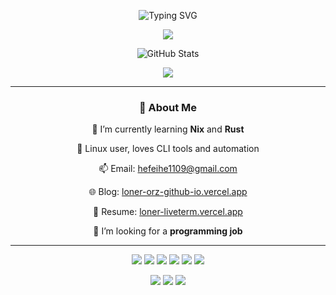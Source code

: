 <div align="center" id="title">

<!-- 打字标题 -->
<p align="center">
  <img src="https://readme-typing-svg.herokuapp.com/?font=Segoe+Script&center=true&vCenter=true&multiline=true&width=600&lines=👋+Welcome+to+lonerOrz's+GitHub!" alt="Typing SVG" />
</p>

<!-- GitHub 连续提交 -->
<p align="center">
  <img src="https://streak-stats.demolab.com/?user=lonerOrz&theme=tokyonight-duo&hide_border=true" />
</p>

<!-- GitHub 统计 -->
<p align="center">
    <img src="https://github-readme-stats.vercel.app/api?username=lonerOrz&show_icons=true&theme=tokyonight&hide_border=true" alt="GitHub Stats" />
</p>

<!-- GitHub 奖杯 -->
<p align="center">
  <img src="https://github-profile-trophy.vercel.app/?username=lonerOrz&theme=dracula&rank=-C,-?&no-bg=true&no-frame=true&row=1&column=6" />
</p>

---

### 💬 About Me

<p>🌱 I’m currently learning <strong>Nix</strong> and <strong>Rust</strong></p>
<p>🐧 Linux user, loves CLI tools and automation</p>
<p>📫 Email: <a href="mailto:hefeihe1109@gmail.com">hefeihe1109@gmail.com</a></p>
<p>🌐 Blog: <a href="https://loner-orz-github-io.vercel.app">loner-orz-github-io.vercel.app</a></p>
<p>📄 Resume: <a href="https://loner-liveterm.vercel.app/">loner-liveterm.vercel.app</a></p>
<p>💼 I’m looking for a <strong>programming job</strong></p>

---

<!-- 技术栈徽章 -->
<p align="center">
  <img src="https://img.shields.io/badge/Rust-%23000000.svg?style=flat&logo=rust&logoColor=white" />
  <img src="https://img.shields.io/badge/Nix-%23282c34.svg?style=flat&logo=nixos&logoColor=white" />
  <img src="https://img.shields.io/badge/Linux-%23282828.svg?style=flat&logo=linux&logoColor=white" />
  <img src="https://img.shields.io/badge/Neovim-%2300c7b7.svg?style=flat&logo=neovim&logoColor=white" />
  <img src="https://img.shields.io/badge/Git-%23F05032.svg?style=flat&logo=git&logoColor=white" />
  <img src="https://img.shields.io/badge/VSCode-%23007ACC.svg?style=flat&logo=visual-studio-code&logoColor=white" />
</p>

<!-- GitHub 徽章 -->
<p align="center">
  <img src="https://img.shields.io/github/followers/lonerOrz?style=flat-square&label=Followers" />
  <img src="https://img.shields.io/github/stars/lonerOrz?style=flat-square&label=Stars" />
  <img src="https://komarev.com/ghpvc/?username=lonerOrz&style=flat-square&label=Profile+Views" />
</p>

<!-- test -->
</div>
